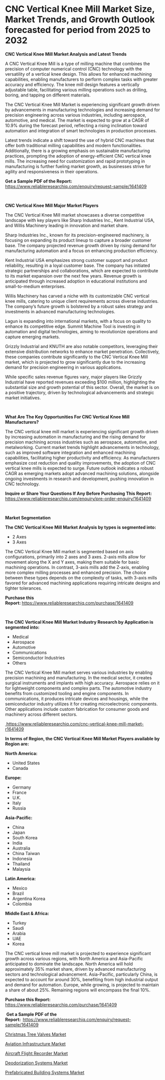 <p><h1>CNC Vertical Knee Mill Market Size, Market Trends, and Growth Outlook forecasted for period from 2025 to 2032</h1></p><p><strong>CNC Vertical Knee Mill Market Analysis and Latest Trends</strong></p>
<p><p>A CNC Vertical Knee Mill is a type of milling machine that combines the precision of computer numerical control (CNC) technology with the versatility of a vertical knee design. This allows for enhanced machining capabilities, enabling manufacturers to perform complex tasks with greater accuracy and efficiency. The knee mill design features a vertically adjustable table, facilitating various milling operations such as drilling, boring, and tapping on different materials.</p><p>The CNC Vertical Knee Mill Market is experiencing significant growth driven by advancements in manufacturing technologies and increasing demand for precision engineering across various industries, including aerospace, automotive, and medical. The market is expected to grow at a CAGR of 10.9% during the forecast period, reflecting a rising inclination toward automation and integration of smart technologies in production processes.</p><p>Latest trends indicate a shift toward the use of hybrid CNC machines that offer both traditional milling capabilities and modern functionalities. Additionally, there is a growing emphasis on sustainable manufacturing practices, prompting the adoption of energy-efficient CNC vertical knee mills. The increasing need for customization and rapid prototyping in manufacturing is further fueling market growth, as businesses strive for agility and responsiveness in their operations.</p></p>
<p><strong>Get a Sample PDF of the Report:&nbsp;</strong> <a href="https://www.reliableresearchiq.com/enquiry/request-sample/1641409?utm_campaign=1170&utm_medium=2&utm_source=Github&utm_content=ia&utm_term=11042025&utm_id=cnc-vertical-knee-mill">https://www.reliableresearchiq.com/enquiry/request-sample/1641409</a></p>
<p>&nbsp;</p>
<p><strong>CNC Vertical Knee Mill Major Market Players</strong></p>
<p><p>The CNC Vertical Knee Mill market showcases a diverse competitive landscape with key players like Sharp Industries Inc., Kent Industrial USA, and Willis Machinery leading in innovation and market share. </p><p>Sharp Industries Inc., known for its precision-engineered machinery, is focusing on expanding its product lineup to capture a broader customer base. The company projected revenue growth driven by rising demand for manufacturing automation and a focus on enhancing production efficiency.</p><p>Kent Industrial USA emphasizes strong customer support and product reliability, resulting in a loyal customer base. The company has initiated strategic partnerships and collaborations, which are expected to contribute to its market expansion over the next few years. Revenue growth is anticipated through increased adoption in educational institutions and small-to-medium enterprises.</p><p>Willis Machinery has carved a niche with its customizable CNC vertical knee mills, catering to unique client requirements across diverse industries. The company’s future growth is bolstered by a robust sales strategy and investments in advanced manufacturing technologies. </p><p>Lagun is expanding into international markets, with a focus on quality to enhance its competitive edge. Summit Machine Tool is investing in automation and digital technologies, aiming to revolutionize operations and capture emerging markets.</p><p>Grizzly Industrial and KNUTH are also notable competitors, leveraging their extensive distribution networks to enhance market penetration. Collectively, these companies contribute significantly to the CNC Vertical Knee Mill market, which is projected to grow significantly due to the increasing demand for precision engineering in various applications.</p><p>While specific sales revenue figures vary, major players like Grizzly Industrial have reported revenues exceeding $100 million, highlighting the substantial size and growth potential of this sector. Overall, the market is on a positive trajectory, driven by technological advancements and strategic market initiatives.</p></p>
<p>&nbsp;</p>
<p><strong>What Are The Key Opportunities For CNC Vertical Knee Mill Manufacturers?</strong></p>
<p><p>The CNC vertical knee mill market is experiencing significant growth driven by increasing automation in manufacturing and the rising demand for precision machining across industries such as aerospace, automotive, and metalworking. Current market trends highlight advancements in technology, such as improved software integration and enhanced machining capabilities, facilitating higher productivity and efficiency. As manufacturers emphasize cost reduction and quality improvements, the adoption of CNC vertical knee mills is expected to surge. Future outlook indicates a robust CAGR as emerging markets adopt advanced machining solutions, alongside ongoing investments in research and development, pushing innovation in CNC technology.</p></p>
<p><strong>Inquire or Share Your Questions If Any Before Purchasing This Report:</strong> <a href="https://www.reliableresearchiq.com/enquiry/pre-order-enquiry/1641409?utm_campaign=1170&utm_medium=2&utm_source=Github&utm_content=ia&utm_term=11042025&utm_id=cnc-vertical-knee-mill">https://www.reliableresearchiq.com/enquiry/pre-order-enquiry/1641409</a></p>
<p>&nbsp;</p>
<p><strong>Market Segmentation</strong></p>
<p><strong>The CNC Vertical Knee Mill Market Analysis by types is segmented into:</strong></p>
<p><ul><li>2 Axes</li><li>3 Axes</li></ul></p>
<p><p>The CNC Vertical Knee Mill market is segmented based on axis configurations, primarily into 2 axes and 3 axes. 2-axis mills allow for movement along the X and Y axes, making them suitable for basic machining operations. In contrast, 3-axis mills add the Z-axis, enabling more complex milling processes and enhanced precision. The choice between these types depends on the complexity of tasks, with 3-axis mills favored for advanced machining applications requiring intricate designs and tighter tolerances.</p></p>
<p><strong>Purchase this Report:&nbsp;</strong><a href="https://www.reliableresearchiq.com/purchase/1641409?utm_campaign=1170&utm_medium=2&utm_source=Github&utm_content=ia&utm_term=11042025&utm_id=cnc-vertical-knee-mill">https://www.reliableresearchiq.com/purchase/1641409</a></p>
<p>&nbsp;</p>
<p><strong>The CNC Vertical Knee Mill Market Industry Research by Application is segmented into:</strong></p>
<p><ul><li>Medical</li><li>Aerospace</li><li>Automotive</li><li>Communications</li><li>Semiconductor Industries</li><li>Others</li></ul></p>
<p><p>The CNC Vertical Knee Mill market serves various industries by enabling precision machining and manufacturing. In the medical sector, it creates surgical instruments and implants with high accuracy. Aerospace relies on it for lightweight components and complex parts. The automotive industry benefits from customized tooling and engine components. In communications, it produces intricate devices and housings, while the semiconductor industry utilizes it for creating microelectronic components. Other applications include custom fabrication for consumer goods and machinery across different sectors.</p></p>
<p><a href="https://www.reliableresearchiq.com/cnc-vertical-knee-mill-market-r1641409?utm_campaign=1170&utm_medium=2&utm_source=Github&utm_content=ia&utm_term=11042025&utm_id=cnc-vertical-knee-mill">&nbsp;https://www.reliableresearchiq.com/cnc-vertical-knee-mill-market-r1641409</a></p>
<p><strong>In terms of Region, the CNC Vertical Knee Mill Market Players available by Region are:</strong></p>
<p>
    <p> <strong> North America: </strong>
        <ul>
            <li>United States</li>
            <li>Canada</li>
        </ul>
        </p> 
    <p> <strong> Europe: </strong>
        <ul>
            <li>Germany</li>
            <li>France</li>
            <li>U.K.</li>
            <li>Italy</li>
            <li>Russia</li>
        </ul>
        </p> 
    <p> <strong> Asia-Pacific: </strong>
        <ul>
            <li>China</li>
            <li>Japan</li>
            <li>South Korea</li>
            <li>India</li>
            <li>Australia</li>
            <li>China Taiwan</li>
            <li>Indonesia</li>
            <li>Thailand</li>
            <li>Malaysia</li>
        </ul>
        </p> 
    <p> <strong> Latin America: </strong>
        <ul>
            <li>Mexico</li>
            <li>Brazil</li>
            <li>Argentina Korea</li>
            <li>Colombia</li>
        </ul>
        </p> 
    <p> <strong> Middle East & Africa: </strong>
        <ul>
            <li>Turkey</li>
            <li>Saudi</li>
            <li>Arabia</li>
            <li>UAE</li>
            <li>Korea</li>
        </ul>
    </p>
    </p>
<p><p>The CNC vertical knee mill market is projected to experience significant growth across various regions, with North America and Asia-Pacific anticipated to dominate the landscape. North America will hold approximately 35% market share, driven by advanced manufacturing sectors and technological advancement. Asia-Pacific, particularly China, is expected to account for around 30%, benefiting from high industrial output and demand for automation. Europe, while growing, is projected to maintain a share of about 25%. Remaining regions will encompass the final 10%.</p></p>
<p><strong>Purchase this Report: </strong><a href="https://www.reliableresearchiq.com/purchase/1641409?utm_campaign=1170&utm_medium=2&utm_source=Github&utm_content=ia&utm_term=11042025&utm_id=cnc-vertical-knee-mill">https://www.reliableresearchiq.com/purchase/1641409</a></p>
<p>&nbsp;<strong>Get a Sample PDF of the Report:&nbsp;&nbsp;</strong><a href="https://www.reliableresearchiq.com/enquiry/request-sample/1641409?utm_campaign=1170&utm_medium=2&utm_source=Github&utm_content=ia&utm_term=11042025&utm_id=cnc-vertical-knee-mill">https://www.reliableresearchiq.com/enquiry/request-sample/1641409</a></p>
<p><strong></strong></p>
<p><p><a href="https://github.com/oeungcolesh0/Market-Research-Report-List-1/blob/main/christmas-tree-valves-market.md?utm_campaign=1170&utm_medium=2&utm_source=Github&utm_content=ia&utm_term=11042025&utm_id=cnc-vertical-knee-mill">Christmas Tree Valves Market</a></p><p><a href="https://github.com/chaiszepkadk/Market-Research-Report-List-1/blob/main/aviation-infrastructure-market.md?utm_campaign=1170&utm_medium=2&utm_source=Github&utm_content=ia&utm_term=11042025&utm_id=cnc-vertical-knee-mill">Aviation Infrastructure Market</a></p><p><a href="https://github.com/saoneubeh8/Market-Research-Report-List-1/blob/main/aircraft-flight-recorder-market.md?utm_campaign=1170&utm_medium=2&utm_source=Github&utm_content=ia&utm_term=11042025&utm_id=cnc-vertical-knee-mill">Aircraft Flight Recorder Market</a></p><p><a href="https://github.com/anggigpps/Market-Research-Report-List-1/blob/main/deodorization-systems-market.md?utm_campaign=1170&utm_medium=2&utm_source=Github&utm_content=ia&utm_term=11042025&utm_id=cnc-vertical-knee-mill">Deodorization Systems Market</a></p><p><a href="https://github.com/sharphadan/Market-Research-Report-List-1/blob/main/prefabricated-building-systems-market.md?utm_campaign=1170&utm_medium=2&utm_source=Github&utm_content=ia&utm_term=11042025&utm_id=cnc-vertical-knee-mill">Prefabricated Building Systems Market</a></p></p>